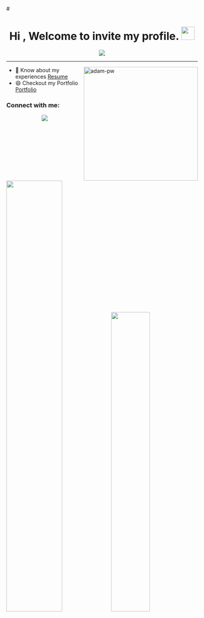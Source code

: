 #<h1 align="center">Hi , Welcome to invite my profile. <img src="https://media.giphy.com/media/hvRJCLFzcasrR4ia7z/giphy.gif" width="35"></h1>
<p align="center">
  <a href="https://github.com/jaypavasiya"><img src="https://readme-typing-svg.herokuapp.com?lines=I+am+a+Full+Stack+Web+Developer;HTML%20|CSS%20|%20JavaScript%20|%20React%20Enthusiast;Always%20learning%20new%20things&center=true&width=500&height=50"></a>
</p>
<hr/>
<p><img align="right" src="https://github.com/Adam-pw/Adam-pw/blob/main/animation_500_kxa883sd.gif" alt="adam-pw" height="300px" /></p>

- 📄 Know about my experiences [Resume]()
- 😄 Checkout my Portfolio [Portfolio]()

<h3>Connect with me:</h3>
<p align="center"><img src="https://github-profile-trophy.vercel.app/?username=cr8vedeveloper&theme=algolia&column=7"></p>
<p align="left">
  <img algin="left" width="54%" src="https://github-readme-stats.vercel.app/api?username=cr8vedeveloper&show_icons=true&title_color=B77EFF&icon_color=9640FF&text_color=fff&bg_color=30,220140,DB1DE5" />
<img width="45%" src="https://github-readme-stats.vercel.app/api/top-langs/?username=cr8vedeveloper&layout=compact&show_icons=true&title_color=B77EFF&icon_color=9640FF&text_color=fff&bg_color=30,DB1DE5,220140" />
</p>


